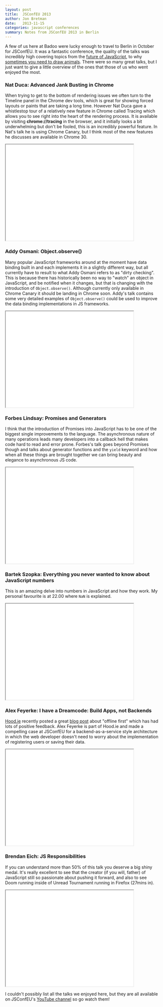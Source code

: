 ```yaml
---
layout: post
title:  JSConfEU 2013
author: Jon Bretman
date:   2013-11-15
categories: javascript conferences
summary: Notes from JSConfEU 2013 in Berlin
---
```


A few of us here at Badoo were lucky enough to travel to Berlin in October for JSConfEU. It was a fantastic conference, the quality of the talks was incredibly high covering topics from the [future of JavaScript](http://www.youtube.com/watch?v=IXIkTrq3Rgg), to why [sometimes you need to draw animals](http://www.youtube.com/watch?v=qaLcnzs1hcI). There were so many great talks, but I just want to give a little overview of the ones that those of us who went enjoyed the most.

### Nat Duca: Advanced Jank Busting in Chrome

When trying to get to the bottom of rendering issues we often turn to the Timeline panel in the Chrome dev tools, which is great for showing forced layouts or paints that are taking a long time. However Nat Duca gave a whistlestop tour of a relatively new feature in Chrome called Tracing which allows you to see right into the heart of the rendering process. It is available by visiting **chrome://tracing** in the browser, and it initially looks a bit underwhelming but don't be fooled, this is an incredibly powerful feature. In Nat's talk he is using Chrome Canary, but I think most of the new features he discusses are available in Chrome 30.

<iframe width="420" height="315" src="//www.youtube.com/embed/8S_Vlq3jLZ0"> </iframe>

### Addy Osmani: Object.observe()

Many popular JavaScript frameworks around at the moment have data binding built in and each implements it in a slightly different way, but all currently have to result to what Addy Osmani refers to as "dirty checking". This is because there has historically been no way to "watch" an object in JavaScript, and be notified when it changes, but that is changing with the introduction of `Object.observe()`. Although currently only available in Chrome Canary it should be landing in Chrome soon. Addy's talk contains some very detailed examples of `Object.observe()` could be used to improve the data binding implementations in JS frameworks.

<iframe width="420" height="315" src="//www.youtube.com/embed/mfOh-J-9BY0"> </iframe>

### Forbes Lindsay: Promises and Generators

I think that the introduction of Promises into JavaScript has to be one of the biggest single improvements to the language. The asynchronous nature of many operations leads many developers into a callback hell that makes code hard to read and error prone. Forbes's talk goes beyond Promises though and talks about generator functions and the `yield` keyword and how when all these things are brought together we can bring beauty and elegance to asynchronous JS code.

<iframe width="420" height="315" src="//www.youtube.com/embed/qbKWsbJ76-s"> </iframe>


### Bartek Szopka: Everything you never wanted to know about JavaScript numbers

This is an amazing delve into numbers in JavaScript and how they work. My personal favourite is at 22.00 where `NaN` is explained.

<iframe width="420" height="315" src="//www.youtube.com/embed/MqHDDtVYJRI"> </iframe>


### Alex Feyerke: I have a Dreamcode: Build Apps, not Backends

[Hood.ie](http://hood.ie/) recently posted a great [blog post](http://blog.hood.ie/2013/11/say-hello-to-offline-first/) about "offline first" which has had lots of positive feedback. Alex Feyerke is part of Hood.ie and made a compelling case at JSConfEU for a backend-as-a-service style architecture in which the web developer doesn't need to worry about the implementation of registering users or saving their data.

<iframe width="420" height="315" src="//www.youtube.com/embed/ARophKqA4E0"> </iframe>

### Brendan Eich: JS Responsibilities

If you can understand more than 50% of this talk you deserve a big shiny medal. It's really excellent to see that the creator (if you will, father) of JavaScript still so passionate about pushing it forward, and also to see Doom running inside of Unread Tournament running in Firefox (27mins in).

<iframe width="420" height="315" src="//www.youtube.com/embed/IXIkTrq3Rgg"> </iframe>

I couldn't possibly list all the talks we enjoyed here, but they are all available on JSConfEU's [YouTube channel](http://www.youtube.com/playlist?list=UUzoVCacndDCfGDf41P-z0iA) so go watch them!